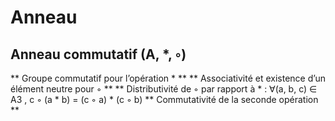 # Anneau 

## Anneau commutatif (A, *, ◦)
** Groupe commutatif pour l’opération * **
** Associativité et existence d’un élément neutre pour ◦ **
** Distributivité de ◦ par rapport à * : ∀(a, b, c) ∈ A3 , c ◦ (a * b) = (c ◦ a) * (c ◦ b)
** Commutativité de la seconde opération **
